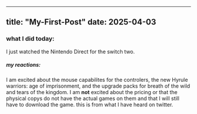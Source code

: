 
---
title: "My-First-Post"
date: 2025-04-03
---

### what I did today: 
I just watched the Nintendo Direct for the switch two. 
##### my reactions: 
I am excited about the mouse capabilites for the controlers, the new Hyrule warriors: age of imprisonment, and the upgrade packs for breath of the wild and tears of the kingdom. 
I am **not** excited about the pricing or that the physical copys do not have the actual games on them and that I will still have to download the game. this is from what I have heard on twitter.
